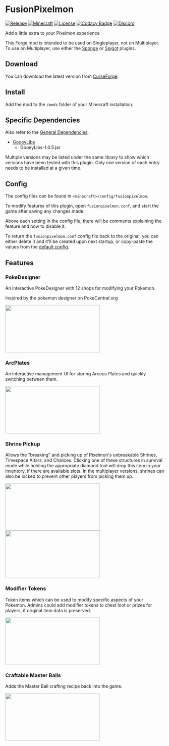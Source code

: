 # FusionPixelmon

[![Release](https://img.shields.io/github/v/release/BrendonCurmi/FusionPixelmon)](https://github.com/BrendonCurmi/FusionPixelmon/releases)
[![Minecraft](https://img.shields.io/badge/MC-1.12.2-brightgreen.svg)](https://github.com/BrendonCurmi/FusionPixelmon)
[![License](https://img.shields.io/github/license/BrendonCurmi/FusionPixelmon)](https://github.com/BrendonCurmi/FusionPixelmon/blob/master/LICENSE)
[![Codacy Badge](https://app.codacy.com/project/badge/Grade/01bca84076714665a643eedcba9d1182)](https://www.codacy.com/manual/BrendonCurmi/FusionPixelmon?utm_source=github.com&amp;utm_medium=referral&amp;utm_content=BrendonCurmi/FusionPixelmon&amp;utm_campaign=Badge_Grade)
[![Discord](https://discordapp.com/api/guilds/699764448155533404/widget.png)](https://discord.gg/VFNTycm)

Add a little extra to your Pixelmon experience

This Forge mod is intended to be used on Singleplayer, not on Multiplayer.
To use on Multiplayer, use either the [Sponge](https://ore.spongepowered.org/FusionDev/FusionPixelmon) or [Spigot](todo) plugins.

## Download
You can download the latest version from [CurseForge](https://www.curseforge.com/minecraft/mc-mods/fusionpixelmon).

## Install
Add the mod to the `/mods` folder of your Minecraft installation.

## Specific Dependencies
Also refer to the [General Dependencies](../README.md#dependencies).
- [GooeyLibs](https://www.curseforge.com/minecraft/mc-mods/gooeylibs)
  - GooeyLibs-1.0.5.jar

Multiple versions may be listed under the same library to show which versions have been tested with this plugin.
Only one version of each entry needs to be installed at a given time.

## Config
The config files can be found in `<minecraft>/config/fusionpixelmon`.

To modify features of this plugin, open `fusionpixelmon.conf`, and start the game after saving any changes made.

Above each setting in the config file, there will be comments explaining the feature and how to disable it.

To return the `fusionpixelmon.conf` config file back to the original, you can either delete it and it'll be created upon next startup, or copy-paste the values from the [default config](https://github.com/BrendonCurmi/FusionPixelmon/blob/master/fusionpixelmon-core/src/main/resources/assets/fusionpixelmon/default.conf).

## Features

### PokeDesigner
An interactive PokeDesigner with 12 shops for modifying your Pokemon.

Inspired by the pokemon designer on PokeCentral.org

<img src="https://raw.githubusercontent.com/BrendonCurmi/FusionPixelmon/assets/assets/readme/pokedesigner-1.gif" width="300" height="150">

### ArcPlates
An interactive management UI for storing Arceus Plates and quickly switching between them.

<img src="https://raw.githubusercontent.com/BrendonCurmi/FusionPixelmon/assets/assets/readme/arcplates-1.gif" width="300" height="150">

### Shrine Pickup
Allows the "breaking" and picking up of Pixelmon's unbreakable Shrines, Timespace Altars, and Chalices.
Clicking one of these structures in survival mode while holding the appropriate diamond tool will drop this item in your inventory, if there are available slots.
In the multiplayer versions, shrines can also be locked to prevent other players from picking them up.

<img src="https://raw.githubusercontent.com/BrendonCurmi/FusionPixelmon/assets/assets/readme/pickup-1.gif" width="300" height="150">
<img src="https://raw.githubusercontent.com/BrendonCurmi/FusionPixelmon/assets/assets/readme/pickup-2.gif" width="300" height="150">

### Modifier Tokens
Token items which can be used to modify specific aspects of your Pokemon.
Admins could add modifier tokens to chest loot or prizes for players, if original item data is preserved.

<img src="https://raw.githubusercontent.com/BrendonCurmi/FusionPixelmon/assets/assets/readme/modifier-1.gif" width="300" height="150">

### Craftable Master Balls
Adds the Master Ball crafting recipe back into the game.

<img src="https://raw.githubusercontent.com/BrendonCurmi/FusionPixelmon/assets/assets/readme/masterball-1.png" width="300" height="150">
